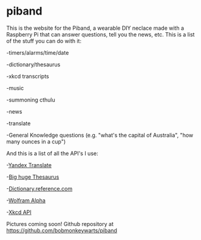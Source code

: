 # piband
This is the website for the Piband, a wearable DIY neclace made with a Raspberry Pi that can answer questions, tell you the news, etc. This is a list of the stuff you can do with it:

-timers/alarms/time/date

-dictionary/thesaurus

-xkcd transcripts

-music

-summoning cthulu

-news

-translate

-General Knowledge questions (e.g. "what's the capital of Australia", "how many ounces in a cup")

And this is a list of all the API's I use:

-[Yandex Translate](http://translate.yandex.com)

-[Big huge Thesaurus](https://words.bighugelabs.com/api.php)

-[Dictionary.reference.com](https://dictionary.reference.com)

-[Wolfram Alpha](https://www.wolframalpha.com/)

-[Xkcd API](https://xkcd.com)

Pictures coming soon! Github repository at https://github.com/bobmonkeywarts/piband
